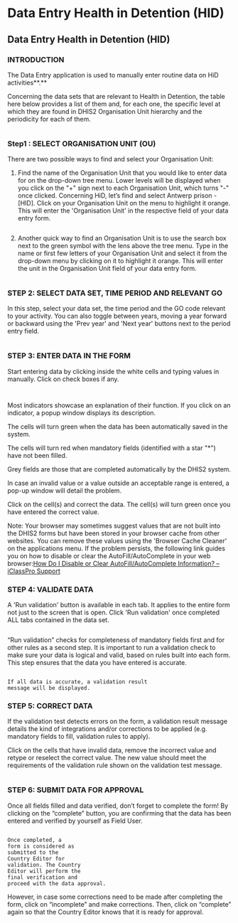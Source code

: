 # Data Entry Health in Detention (HID)

## Data Entry Health in Detention (HID)

### INTRODUCTION

The Data Entry application is used to manually enter routine data on HiD activities\*\*.\*\*

Concerning the data sets that are relevant to Health in Detention, the table here below provides a list of them and, for each one, the specific level at which they are found in DHIS2 Organisation Unit hierarchy and the periodicity for each of them.

<figure><img src="../../.gitbook/assets/image (25).png" alt=""><figcaption></figcaption></figure>

### Step1 : SELECT ORGANISATION UNIT (OU)

There are two possible ways to find and select your Organisation Unit:

1. Find the name of the Organisation Unit that you would like to enter data for on the drop-down tree menu. Lower levels will be displayed when you click on the "+" sign next to each Organisation Unit, which turns "-" once clicked. Concerning HiD, let’s find and select Antwerp prison - \[HID]. Click on your Organisation Unit on the menu to highlight it orange. This will enter the 'Organisation Unit' in the respective field of your data entry form.

<figure><img src="../../.gitbook/assets/image (1) (1) (1).png" alt=""><figcaption></figcaption></figure>

2. Another quick way to find an Organisation Unit is to use the search box next to the green symbol with the lens above the tree menu. Type in the name or first few letters of your Organisation Unit and select it from the drop-down menu by clicking on it to highlight it orange. This will enter the unit in the Organisation Unit field of your data entry form.

<figure><img src="../../.gitbook/assets/image (2) (1) (1).png" alt=""><figcaption></figcaption></figure>

### STEP 2: SELECT DATA SET, TIME PERIOD AND RELEVANT GO

In this step, select your data set, the time period and the GO code relevant to your activity. You can also toggle between years, moving a year forward or backward using the 'Prev year' and 'Next year' buttons next to the period entry field.

<figure><img src="../../.gitbook/assets/image (3) (1).png" alt=""><figcaption></figcaption></figure>

### STEP 3: ENTER DATA IN THE FORM

Start entering data by clicking inside the white cells and typing values in manually. Click on check boxes if any.

<figure><img src="../../.gitbook/assets/image (4) (1).png" alt=""><figcaption></figcaption></figure>

<figure><img src="../../.gitbook/assets/image (5) (1).png" alt=""><figcaption></figcaption></figure>

Most indicators showcase an explanation of their function. If you click on an indicator, a popup window displays its description.

The cells will turn green when the data has been automatically saved in the system.

The cells will turn red when mandatory fields (identified with a star "\*") have not been filled.

Grey fields are those that are completed automatically by the DHIS2 system.

In case an invalid value or a value outside an acceptable range is entered, a pop-up window will detail the problem.

Click on the cell(s) and correct the data. The cell(s) will turn green once you have entered the correct value.

Note: Your browser may sometimes suggest values that are not built into the DHIS2 forms but have been stored in your browser cache from other websites. You can remove these values using the 'Browser Cache Cleaner' on the applications menu. If the problem persists, the following link guides you on how to disable or clear the AutoFill/AutoComplete in your web browser:[How Do I Disable or Clear AutoFill/AutoComplete Information? – iClassPro Support](https://support.iclasspro.com/hc/en-us/articles/218569268-How-Do-I-Disable-or-Clear-AutoFill-AutoComplete-Information)

### STEP 4: VALIDATE DATA

A 'Run validation' button is available in each tab. It applies to the entire form not just to the screen that is open. Click 'Run validation' once completed ALL tabs contained in the data set.

<figure><img src="../../.gitbook/assets/image (6) (1).png" alt=""><figcaption></figcaption></figure>

“Run validation” checks for completeness of mandatory fields first and for other rules as a second step. It is important to run a validation check to make sure your data is logical and valid, based on rules built into each form. This step ensures that the data you have entered is accurate.

<figure><img src="../../.gitbook/assets/image (7) (1).png" alt=""><figcaption></figcaption></figure>

```
If all data is accurate, a validation result
message will be displayed.
```

### STEP 5: CORRECT DATA

If the validation test detects errors on the form, a validation result message details the kind of integrations and/or corrections to be applied (e.g. mandatory fields to fill, validation rules to apply).

Click on the cells that have invalid data, remove the incorrect value and retype or reselect the correct value. The new value should meet the requirements of the validation rule shown on the validation test message.

<figure><img src="../../.gitbook/assets/image (8) (1).png" alt=""><figcaption></figcaption></figure>

### STEP 6: SUBMIT DATA FOR APPROVAL

Once all fields filled and data verified, don’t forget to complete the form! By clicking on the “complete” button, you are confirming that the data has been entered and verified by yourself as Field User.

<figure><img src="../../.gitbook/assets/image (9) (1).png" alt=""><figcaption></figcaption></figure>

```
Once completed, a
form is considered as
submitted to the
Country Editor for
validation. The Country
Editor will perform the
final verification and
proceed with the data approval.
```

However, in case some corrections need to be made after completing the form, click on “incomplete” and make corrections. Then, click on “complete” again so that the Country Editor knows that it is ready for approval.

<figure><img src="../../.gitbook/assets/image (10) (1).png" alt=""><figcaption></figcaption></figure>
